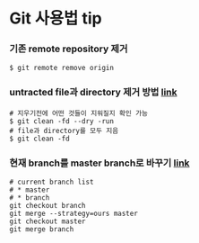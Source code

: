 # Git 사용법 tip

### 기존 remote repository 제거 

```shell 
$ git remote remove origin
```

### untracted file과 directory 제거 방법 [link](https://blog.outsider.ne.kr/1164)
```shell
# 지우기전에 어떤 것들이 지워질지 확인 가능  
$ git clean -fd --dry -run   
# file과 directory를 모두 지음
$ git clean -fd 
```



### 현재 branch를 master branch로 바꾸기 [link](http://egloos.zum.com/YSocks/v/511600)

```shell
# current branch list
# * master
# * branch
git checkout branch 
git merge --strategy=ours master
git checkout master
git merge branch 
```

